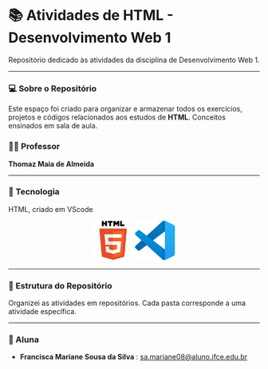 # 📚 Atividades de HTML - Desenvolvimento Web 1

<p align="center">
  Repositório dedicado às atividades da disciplina de Desenvolvimento Web 1.
</p>

---

### 💻 Sobre o Repositório

Este espaço foi criado para organizar e armazenar todos os exercícios, projetos e códigos relacionados aos estudos de **HTML**. Conceitos ensinados em sala de aula.

### 👨‍🏫 Professor

**Thomaz Maia de Almeida**

---

### 🚀 Tecnologia

HTML, criado em VScode

<p align="center">
  <img src="https://raw.githubusercontent.com/devicons/devicon/master/icons/html5/html5-original-wordmark.svg" alt="html5" width="80" height="80"/>
  <img src="https://raw.githubusercontent.com/devicons/devicon/master/icons/vscode/vscode-original.svg" alt="vscode" width="80" height="80"/>
</p>

---

### 📂 Estrutura do Repositório

Organizei as atividades em repositórios. Cada pasta corresponde a uma atividade específica.

---

### 📝 Aluna

- **Francisca Mariane Sousa da Silva** : sa.mariane08@aluno.ifce.edu.br

